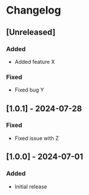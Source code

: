 # Changelog

## [Unreleased]
### Added
- Added feature X
### Fixed
- Fixed bug Y

## [1.0.1] - 2024-07-28
### Fixed
- Fixed issue with Z

## [1.0.0] - 2024-07-01
### Added
- Initial release
